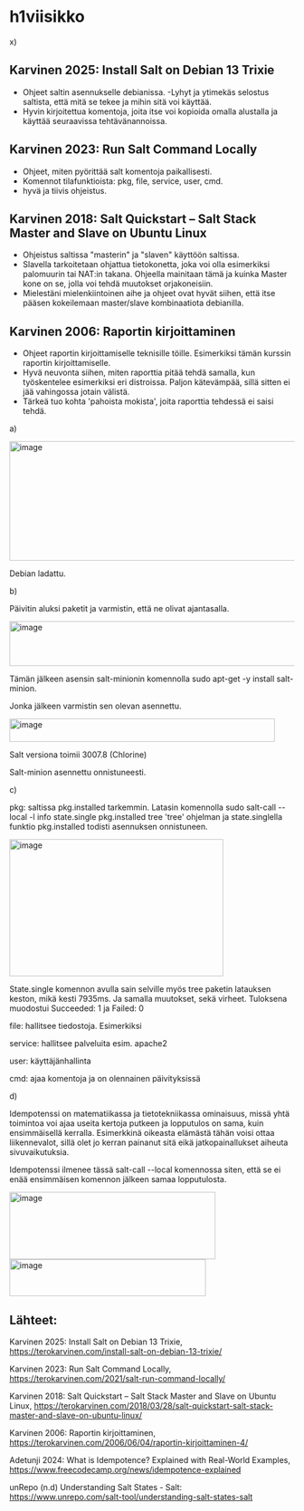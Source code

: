 # h1viisikko


x) 


## Karvinen 2025: Install Salt on Debian 13 Trixie
- Ohjeet saltin asennukselle debianissa. 
-Lyhyt ja ytimekäs selostus saltista, että mitä se tekee ja mihin sitä voi käyttää.
- Hyvin kirjoitettua komentoja, joita itse voi kopioida omalla alustalla ja käyttää seuraavissa tehtävänannoissa. 



## Karvinen 2023: Run Salt Command Locally
- Ohjeet, miten pyörittää salt komentoja paikallisesti.
- Komennot tilafunktioista: pkg, file, service, user, cmd.
- hyvä ja tiivis ohjeistus. 



## Karvinen 2018: Salt Quickstart – Salt Stack Master and Slave on Ubuntu Linux
- Ohjeistus saltissa "masterin" ja "slaven" käyttöön saltissa.
- Slavella tarkoitetaan ohjattua tietokonetta, joka voi olla esimerkiksi palomuurin tai NAT:in takana. Ohjeella mainitaan tämä ja kuinka Master kone on se, jolla voi tehdä muutokset orjakoneisiin.
- Mielestäni mielenkiintoinen aihe ja ohjeet ovat hyvät siihen, että itse pääsen kokeilemaan master/slave kombinaatiota debianilla.



## Karvinen 2006: Raportin kirjoittaminen
- Ohjeet raportin kirjoittamiselle teknisille töille. Esimerkiksi tämän kurssin raportin kirjoittamiselle. 
- Hyvä neuvonta siihen, miten raporttia pitää tehdä samalla, kun työskentelee esimerkiksi eri distroissa. Paljon kätevämpää, sillä sitten ei jää vahingossa jotain välistä.
- Tärkeä tuo kohta 'pahoista mokista', joita raporttia tehdessä ei saisi tehdä. 









a)

<img width="584" height="211" alt="image" src="https://github.com/user-attachments/assets/201d9ee0-aabc-4be7-ba0e-df1438d7604d" />

Debian ladattu. 


b)

Päivitin aluksi paketit ja varmistin, että ne olivat ajantasalla. 

<img width="626" height="79" alt="image" src="https://github.com/user-attachments/assets/90332427-c19a-4539-be19-43a35a7d9aad" />




Tämän jälkeen asensin salt-minionin komennolla sudo apt-get -y install salt-minion.

Jonka jälkeen varmistin sen olevan asennettu. 


<img width="469" height="41" alt="image" src="https://github.com/user-attachments/assets/7ee87aa3-6a7f-4d0e-8b3a-175329979441" />


Salt versiona toimii 3007.8 (Chlorine)

Salt-minion asennettu onnistuneesti. 


c) 

pkg: saltissa pkg.installed tarkemmin. Latasin komennolla sudo salt-call --local -l info state.single pkg.installed tree 'tree' ohjelman ja state.singlella funktio pkg.installed todisti asennuksen onnistuneen. 


<img width="378" height="242" alt="image" src="https://github.com/user-attachments/assets/9496318e-4e31-4e05-9fa3-36ad0666da48" />

State.single komennon avulla sain selville myös tree paketin latauksen keston, mikä kesti 7935ms. Ja samalla muutokset, sekä virheet. Tuloksena muodostui Succeeded: 1 ja Failed: 0



file: hallitsee tiedostoja. Esimerkiksi 

service: hallitsee palveluita esim. apache2

user: käyttäjänhallinta

cmd: ajaa komentoja ja on olennainen päivityksissä



d) 

Idempotenssi on matematiikassa ja tietotekniikassa ominaisuus, missä yhtä toimintoa voi ajaa useita kertoja putkeen ja lopputulos on sama, kuin ensimmäisellä kerralla. Esimerkkinä oikeasta elämästä tähän voisi ottaa liikennevalot, sillä olet jo kerran painanut sitä eikä jatkopainallukset aiheuta sivuvaikutuksia. 



Idempotenssi ilmenee tässä salt-call --local komennossa siten, että se ei enää ensimmäisen komennon jälkeen samaa lopputulosta.  

<img width="364" height="119" alt="image" src="https://github.com/user-attachments/assets/d2774f9f-4ad5-4d78-ad38-09c878b978e4" />



<img width="347" height="65" alt="image" src="https://github.com/user-attachments/assets/3a34a258-4484-49db-add4-1051a734d6bf" />




## Lähteet:


Karvinen 2025: Install Salt on Debian 13 Trixie, https://terokarvinen.com/install-salt-on-debian-13-trixie/

Karvinen 2023: Run Salt Command Locally, https://terokarvinen.com/2021/salt-run-command-locally/

Karvinen 2018: Salt Quickstart – Salt Stack Master and Slave on Ubuntu Linux, https://terokarvinen.com/2018/03/28/salt-quickstart-salt-stack-master-and-slave-on-ubuntu-linux/

Karvinen 2006: Raportin kirjoittaminen, https://terokarvinen.com/2006/06/04/raportin-kirjoittaminen-4/

Adetunji 2024: What is Idempotence? Explained with Real-World Examples, https://www.freecodecamp.org/news/idempotence-explained

unRepo (n.d) Understanding Salt States - Salt: https://www.unrepo.com/salt-tool/understanding-salt-states-salt







